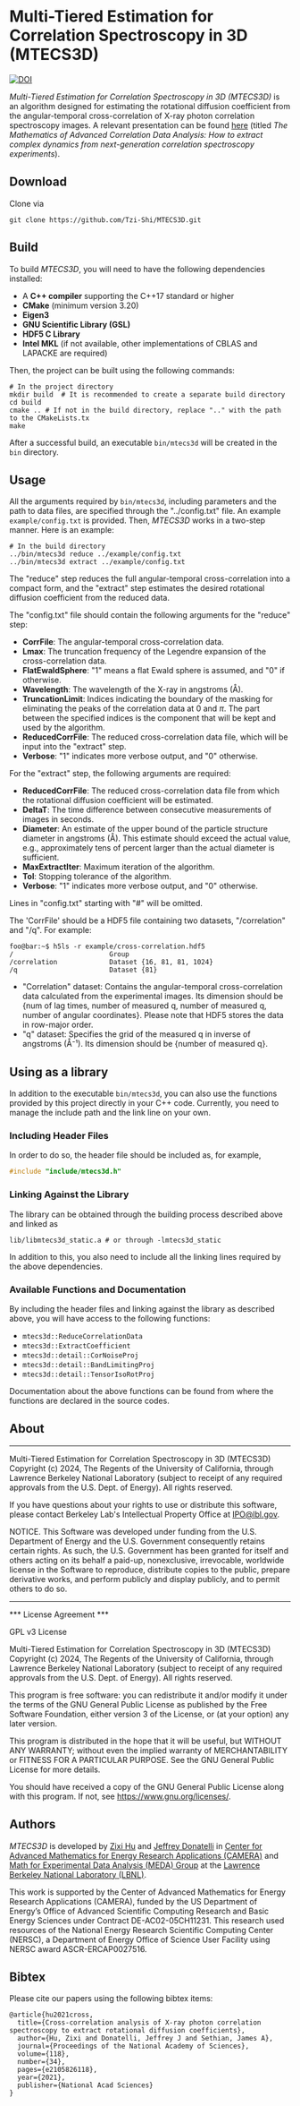 # Multi-Tiered Estimation for Correlation Spectroscopy in 3D (MTECS3D)

[![DOI](https://zenodo.org/badge/887082775.svg)](https://doi.org/10.5281/zenodo.14090991)

_Multi-Tiered Estimation for Correlation Spectroscopy in 3D (MTECS3D)_ is an algorithm designed for estimating the rotational diffusion coefficient
from the angular-temporal cross-correlation of X-ray photon correlation spectroscopy images.
A relevant presentation can be found [here](https://camera.lbl.gov/seminars) (titled _The Mathematics of Advanced Correlation Data Analysis: How to extract complex dynamics from next-generation correlation spectroscopy experiments_).

## Download

Clone via

```
git clone https://github.com/Tzi-Shi/MTECS3D.git
```

## Build

To build _MTECS3D_, you will need to have the following dependencies installed:

-   A **C++ compiler** supporting the C++17 standard or higher
-   **CMake** (minimum version 3.20)
-   **Eigen3**
-   **GNU Scientific Library (GSL)**
-   **HDF5 C Library**
-   **Intel MKL** (if not available, other implementations of CBLAS and LAPACKE are required)

Then, the project can be built using the following commands:

```shell script
# In the project directory
mkdir build  # It is recommended to create a separate build directory
cd build
cmake .. # If not in the build directory, replace ".." with the path to the CMakeLists.tx
make
```

After a successful build, an executable `bin/mtecs3d` will be created in the `bin` directory.

## Usage

All the arguments required by `bin/mtecs3d`, including parameters and the path to data files, are specified through the "../config.txt" file. An example `example/config.txt` is provided.
Then, _MTECS3D_ works in a two-step manner. Here is an example:

```shell command
# In the build directory
../bin/mtecs3d reduce ../example/config.txt
../bin/mtecs3d extract ../example/config.txt
```

The "reduce" step reduces the full angular-temporal cross-correlation into a compact form, and the "extract" step estimates the desired rotational diffusion coefficient from the reduced data.

The "config.txt" file should contain the following arguments for the "reduce" step:

-   **CorrFile**: The angular-temporal cross-correlation data.
-   **Lmax**: The truncation frequency of the Legendre expansion of the cross-correlation data.
- **FlatEwaldSphere**: "1" means a flat Ewald sphere is assumed, and "0" if otherwise.
-   **Wavelength**: The wavelength of the X-ray in angstroms (Å).
-   **TruncationLimit**: Indices indicating the boundary of the masking for eliminating the peaks of the correlation data at 0 and $\pi$. The part between the specified indices is the component that will be kept and used by the algorithm.
-   **ReducedCorrFile**: The reduced cross-correlation data file, which will be input into the "extract" step.
-   **Verbose**: "1" indicates more verbose output, and "0" otherwise.

For the "extract" step, the following arguments are required:

-   **ReducedCorrFile**: The reduced cross-correlation data file from which the rotational diffusion coefficient will be estimated.
-   **DeltaT**: The time difference between consecutive measurements of images in seconds.
-   **Diameter**: An estimate of the upper bound of the particle structure diameter in angstroms (Å). This estimate should exceed the actual value, e.g., approximately tens of percent larger than the actual diameter is sufficient.
-   **MaxExtractIter**: Maximum iteration of the algorithm.
-   **Tol**: Stopping tolerance of the algorithm.
-   **Verbose**: "1" indicates more verbose output, and "0" otherwise.

Lines in "config.txt" starting with "#" will be omitted.

The 'CorrFile' should be a HDF5 file containing two datasets, "/correlation" and "/q". For example:

```console
foo@bar:~$ h5ls -r example/cross-correlation.hdf5
/                        Group
/correlation             Dataset {16, 81, 81, 1024}
/q                       Dataset {81}
```

-   "Correlation" dataset: Contains the angular-temporal cross-correlation data calculated from the experimental images. Its dimension should be {num of lag times, number of measured q, number of measured q, number of angular coordinates}. Please note that HDF5 stores the data in row-major order.
-   "q" dataset: Specifies the grid of the measured q in inverse of angstroms (Å⁻¹). Its dimension should be {number of measured q}.

<!-- For testing, an example data file `example/cross-correlation.hdf5` is provided. The ground truth of the rotational diffusion coefficient is $0.5$. An estimate with relative errors within a few percent should be given by our algorithm. -->
<!-- TODO upload the cross-correlation.hdf5 -->
<!-- Please refer to [our paper](TODO) for more details on some of the parameters above. -->

## Using as a library

In addition to the executable `bin/mtecs3d`, you can also use the functions provided by this project directly in your C++ code.
Currently, you need to manage the include path and the link line on your own. 
<!-- In future versions, we will provide the CMAKE config file to enable the MTECS3D package to be easily found by CMAKE. -->

### Including Header Files

In order to do so, the header file should be included as, for example,

```c++
#include "include/mtecs3d.h"
```

### Linking Against the Library

The library can be obtained through the building process described above and linked as

```
lib/libmtecs3d_static.a # or through -lmtecs3d_static
```

In addition to this, you also need to include all the linking lines required by the above dependencies.

### Available Functions and Documentation

By including the header files and linking against the library as described above, you will have access to the following functions:

-   `mtecs3d::ReduceCorrelationData`
-   `mtecs3d::ExtractCoefficient`
-   `mtecs3d::detail::CorNoiseProj`
-   `mtecs3d::detail::BandLimitingProj`
-   `mtecs3d::detail::TensorIsoRotProj`

Documentation about the above functions can be found from where the functions are declared in the source codes.

<!-- Detailed documentation about the above functions and other components of this package can be found in [this documentation page](TODO). -->

<!-- TODO generate the documentation using Doxygen. -->

## About

---

Multi-Tiered Estimation for Correlation Spectroscopy in 3D (MTECS3D)
Copyright (c) 2024, The Regents of the University of California,
through Lawrence Berkeley National Laboratory (subject to receipt of
any required approvals from the U.S. Dept. of Energy). All rights reserved.

If you have questions about your rights to use or distribute this software,
please contact Berkeley Lab's Intellectual Property Office at
IPO@lbl.gov.

NOTICE. This Software was developed under funding from the U.S. Department
of Energy and the U.S. Government consequently retains certain rights. As
such, the U.S. Government has been granted for itself and others acting on
its behalf a paid-up, nonexclusive, irrevocable, worldwide license in the
Software to reproduce, distribute copies to the public, prepare derivative
works, and perform publicly and display publicly, and to permit others to do so.

---

\*\*\* License Agreement \*\*\*

GPL v3 License

Multi-Tiered Estimation for Correlation Spectroscopy in 3D (MTECS3D)
Copyright (c) 2024, The Regents of the University of California,
through Lawrence Berkeley National Laboratory (subject to receipt of
any required approvals from the U.S. Dept. of Energy). All rights reserved.

This program is free software: you can redistribute it and/or modify
it under the terms of the GNU General Public License as published by
the Free Software Foundation, either version 3 of the License, or
(at your option) any later version.

This program is distributed in the hope that it will be useful,
but WITHOUT ANY WARRANTY; without even the implied warranty of
MERCHANTABILITY or FITNESS FOR A PARTICULAR PURPOSE. See the
GNU General Public License for more details.

You should have received a copy of the GNU General Public License
along with this program. If not, see <https://www.gnu.org/licenses/>.

## Authors

_MTECS3D_ is developed by [Zixi Hu](https://crd.lbl.gov/divisions/amcr/mathematics-dept/math-for-experimental-data-analysis/people-of-math-for-experimental-data-analysis-group/zixi-hu/)
and
[Jeffrey Donatelli](https://crd.lbl.gov/divisions/amcr/mathematics-dept/math-for-experimental-data-analysis/people-of-math-for-experimental-data-analysis-group/jeff-donatelli/)
in [Center for Advanced Mathematics for Energy Research Applications (CAMERA)](https://camera.lbl.gov/)
and
[Math for Experimental Data Analysis (MEDA) Group](https://crd.lbl.gov/divisions/amcr/mathematics-dept/math-for-experimental-data-analysis/) at the [Lawrence Berkeley National Laboratory (LBNL)](https://www.lbl.gov/).

This work is supported by the Center of Advanced Mathematics for Energy Research Applications (CAMERA), funded by the US Department of Energy’s Office of Advanced Scientific Computing Research and Basic Energy Sciences under Contract DE-AC02-05CH11231. This research used resources of the National Energy Research Scientific Computing Center (NERSC), a Department of Energy Office of Science User Facility using NERSC award ASCR-ERCAP0027516.

## Bibtex

Please cite our papers using the following bibtex items:

```
@article{hu2021cross,
  title={Cross-correlation analysis of X-ray photon correlation spectroscopy to extract rotational diffusion coefficients},
  author={Hu, Zixi and Donatelli, Jeffrey J and Sethian, James A},
  journal={Proceedings of the National Academy of Sciences},
  volume={118},
  number={34},
  pages={e2105826118},
  year={2021},
  publisher={National Acad Sciences}
}
```
